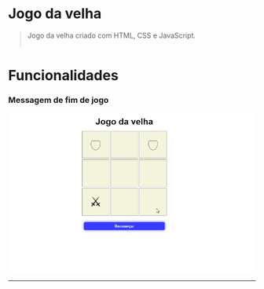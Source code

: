 ﻿# Jogo da velha
 >Jogo da velha criado com HTML, CSS e JavaScript.
<br/><br/>

# Funcionalidades

### Messagem de fim de jogo
![fim de jogo](img/fim.gif)
<br/>


----
<br/><br/>

